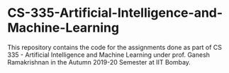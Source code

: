 # CS-335-Artificial-Intelligence-and-Machine-Learning

This repository contains the code for the assignments done as part of CS 335 - Artificial Intelligence and Machine Learning under prof. Ganesh Ramakrishnan in the Autumn 2019-20 Semester at IIT Bombay.

